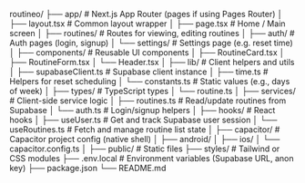 routineo/
├── app/                    # Next.js App Router (pages if using Pages Router)
│   ├── layout.tsx          # Common layout wrapper
│   ├── page.tsx            # Home / Main screen
│   ├── routines/           # Routes for viewing, editing routines
│   ├── auth/               # Auth pages (login, signup)
│   └── settings/           # Settings page (e.g. reset time)
│
├── components/             # Reusable UI components
│   ├── RoutineCard.tsx
│   ├── RoutineForm.tsx
│   └── Header.tsx
│
├── lib/                    # Client helpers and utils
│   ├── supabaseClient.ts   # Supabase client instance
│   ├── time.ts             # Helpers for reset scheduling
│   └── constants.ts        # Static values (e.g., days of week)
│
├── types/                  # TypeScript types
│   └── routine.ts
│
├── services/               # Client-side service logic
│   ├── routines.ts         # Read/update routines from Supabase
│   └── auth.ts             # Login/signup helpers
│
├── hooks/                  # React hooks
│   ├── useUser.ts          # Get and track Supabase user session
│   └── useRoutines.ts      # Fetch and manage routine list state
│
├── capacitor/              # Capacitor project config (native shell)
│   ├── android/
│   ├── ios/
│   └── capacitor.config.ts
│
├── public/                 # Static files
├── styles/                 # Tailwind or CSS modules
├── .env.local              # Environment variables (Supabase URL, anon key)
├── package.json
└── README.md